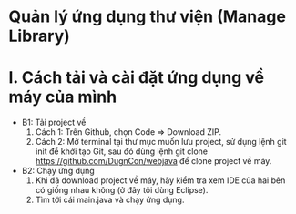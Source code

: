 # Quản lý ứng dụng thư viện (Manage Library)
# I. Cách tải và cài đặt ứng dụng về máy của mình
* B1: Tải project về
  1. Cách 1: Trên Github, chọn Code => Download ZIP. 
  2. Cách 2: Mở terminal tại thư mục muốn lưu project, sử dụng lệnh git init để khởi tạo Git, sau đó dùng lệnh git clone https://github.com/DugnCon/webjava để clone project về máy.
* B2: Chạy ứng dụng
  1. Khi đã download project về máy, hãy kiểm tra xem IDE của hai bên có giống nhau không (ở đây tôi dùng Eclipse).
  2. Tìm tới cái main.java và chạy ứng dụng.
